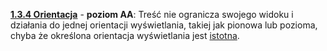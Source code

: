 [**1.3.4 Orientacja**](https://wcag.lepszyweb.pl/#sensory-characteristics) - **poziom AA**: Treść nie ogranicza swojego widoku i działania do jednej orientacji wyświetlania, takiej jak pionowa lub pozioma, chyba że określona orientacja wyświetlania jest <a href="#" data-toggle="tooltip" data-original-title="{{site.data.glossary.istotny | strip_html | replace: '*', ''}}">istotna</a>.